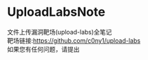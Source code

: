 # UploadLabsNote
文件上传漏洞靶场(upload-labs)全笔记  
靶场链接:https://github.com/c0ny1/upload-labs  
如果您有任何问题，请提出  
